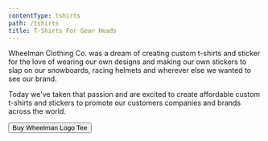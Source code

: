 ```yaml
---
contentType: tshirts
path: /tshirts
title: T-Shirts For Gear Heads
---
```

Wheelman Clothing Co. was a dream of creating custom t-shirts and sticker for the love of wearing our own designs and making our own stickers to slap on our snowboards, racing helmets and wherever else we wanted to see our brand.

Today we've taken that passion and are excited to create affordable custom t-shirts and stickers to promote our customers companies and brands across the world.

<button
    class="snipcart-add-item"
    data-item-id="2"
    data-item-name="Wheelman Logo Tee"
    data-item-price="20.00"
    data-item-url="https://wheelman-clothing-store.netlify.com/tshirts"
    data-item-description="This is a quality t-shirt with the Wheelman Clothing Co. logo.">
    Buy Wheelman Logo Tee
</button>
